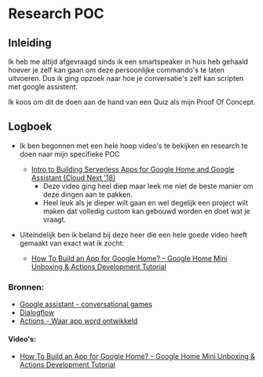 # Research POC

## Inleiding
Ik heb me altijd afgevraagd sinds ik een smartspeaker in huis heb gehaald hoever je zelf kan gaan om deze persoonlijke commando's te laten uitvoeren. Dus ik ging opzoek naar hoe je conversatie's zelf kan scripten met google assistent.

Ik koos om dit de doen aan de hand van een Quiz als mijn Proof Of Concept.


## Logboek
- Ik ben begonnen met een hele hoop video's te bekijken en research te doen naar mijn specifieke POC
  - [Intro to Building Serverless Apps for Google Home and Google Assistant (Cloud Next '18)](https://www.youtube.com/watch?v=hWZxrTTmqcM)
    - Deze video ging heel diep maar leek me niet de beste manier om deze dingen aan te pakken.
    - Heel leuk als je dieper wilt gaan en wel degelijk een project wilt maken dat volledig custom kan gebouwd worden en doet wat je vraagt.
    




- Uiteindelijk ben ik beland bij deze heer die een hele goede video heeft gemaakt van exact wat ik zocht:
  - [How To Build an App for Google Home? – Google Home Mini Unboxing & Actions Development Tutorial](https://www.youtube.com/watch?v=_oKhSWnGCFM)


### Bronnen:
- [Google assistant - conversational games](https://developers.google.com/assistant/conversational)
- [Dialogflow](https://developers.google.com/assistant/actions/dialogflow)
- [Actions - Waar app word ontwikkeld](https://console.actions.google.com/)

#### Video's:

- [How To Build an App for Google Home? – Google Home Mini Unboxing & Actions Development Tutorial](https://www.youtube.com/watch?v=_oKhSWnGCFM)
